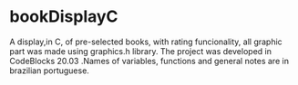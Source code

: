 # bookDisplayC
A display,in C, of pre-selected books, with rating funcionality, all graphic part was made using graphics.h library. The project was developed in CodeBlocks 20.03
.Names of variables, functions and general notes are in brazilian portuguese.
